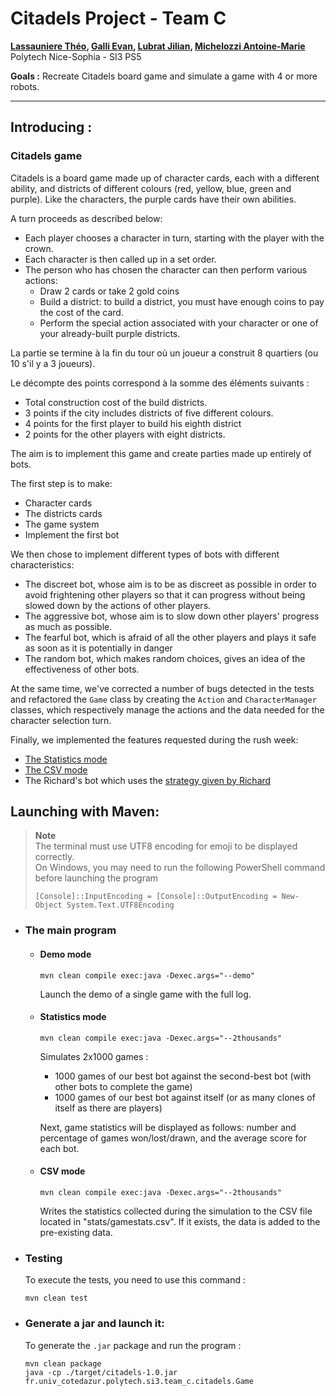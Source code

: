 # Citadels Project - Team C

**[Lassauniere Théo](https://github.com/theoLassauniere), [Galli Evan](https://github.com/06Games),
[Lubrat Jilian](https://github.com/LubratJilian), [Michelozzi Antoine-Marie](https://github.com/mantoniu)**  
Polytech Nice-Sophia - SI3 PS5

**Goals :** Recreate Citadels board game and simulate a game with 4 or more robots.

------------------------

## Introducing :

### Citadels game

Citadels is a board game made up of character cards, each with a different ability,
and districts of different colours (red, yellow, blue, green and purple).
Like the characters, the purple cards have their own abilities.

A turn proceeds as described below:

* Each player chooses a character in turn, starting with the player with the crown.
* Each character is then called up in a set order.
* The person who has chosen the character can then perform various actions:
  * Draw 2 cards or take 2 gold coins
  * Build a district: to build a district, you must have enough coins to pay the cost of the card.
  * Perform the special action associated with your character or one of your already-built purple districts.

La partie se termine à la fin du tour où un joueur a construit 8 quartiers (ou 10 s'il y a 3 joueurs).

Le décompte des points correspond à la somme des éléments suivants :

- Total construction cost of the build districts.
- 3 points if the city includes districts of five different colours.
- 4 points for the first player to build his eighth district
- 2 points for the other players with eight districts.

The aim is to implement this game and create parties made up entirely of bots.

The first step is to make:

- Character cards
- The districts cards
- The game system
- Implement the first bot

We then chose to implement different types of bots with different characteristics:

- The discreet bot, whose aim is to be as discreet as possible in order to avoid
  frightening other players so that it can progress without being slowed down by the actions of other players.
- The aggressive bot, whose aim is to slow down other players' progress as much as possible.
- The fearful bot, which is afraid of all the other players and plays it safe as soon as it is potentially in danger
- The random bot, which makes random choices, gives an idea of the effectiveness of other bots.

At the same time, we've corrected a number of bugs detected in the tests and refactored the `Game`
class by creating the `Action` and `CharacterManager` classes, which respectively
manage the actions and the data needed for the character selection turn.

Finally, we implemented the features requested during the rush week:

- [The Statistics mode](#statistics-mode)
- [The CSV mode](#csv-mode)
- The Richard's bot which uses
  the [strategy given by Richard](https://forum.trictrac.net/t/citadelles-charte-citadelles-de-base/509)

## Launching with Maven:

> **Note**  
> The terminal must use UTF8 encoding for emoji to be displayed correctly.  
> On Windows, you may need to run the following PowerShell command before launching the program
> ```pwsh
> [Console]::InputEncoding = [Console]::OutputEncoding = New-Object System.Text.UTF8Encoding
> ```

- ### The main program
  - #### Demo mode
      ```
      mvn clean compile exec:java -Dexec.args="--demo"
      ```
    Launch the demo of a single game with the full log.

  - #### Statistics mode
      ```
      mvn clean compile exec:java -Dexec.args="--2thousands"
      ```
    Simulates 2x1000 games :
    - 1000 games of our best bot against the second-best bot (with other bots to complete the game)
    - 1000 games of our best bot against itself (or as many clones of itself as there are players)

    Next, game statistics will be displayed as follows:
    number and percentage of games won/lost/drawn, and the average score for each bot.

  - #### CSV mode
      ```
      mvn clean compile exec:java -Dexec.args="--2thousands"
      ```
    Writes the statistics collected during the simulation to the CSV file located in "stats/gamestats.csv".
    If it exists, the data is added to the pre-existing data.

- ### Testing
  To execute the tests, you need to use this command :

  ```
  mvn clean test
  ```

- ### Generate a jar and launch it:
  To generate the `.jar` package and run the program :

  ```
  mvn clean package
  java -cp ./target/citadels-1.0.jar fr.univ_cotedazur.polytech.si3.team_c.citadels.Game
  ```